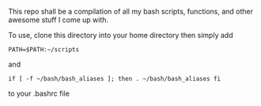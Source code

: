 This repo shall be a compilation of all my bash scripts, functions, and other awesome stuff I come up with.

To use, clone this directory into your home directory then simply add

`PATH=$PATH:~/scripts`

and 

`if [ -f ~/bash/bash_aliases ]; then
    . ~/bash/bash_aliases
fi`

to your .bashrc file
